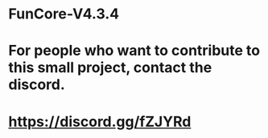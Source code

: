 # FunCore-V4.3.4
# For people who want to contribute to this small project, contact the discord. 
# https://discord.gg/fZJYRd
